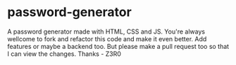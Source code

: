 # password-generator
A password generator made with HTML, CSS and JS. You're always wellcome to fork and refactor this code and make it even better. 
Add features or maybe a backend too.
But please make a pull request too so that I can view the changes. 
Thanks - Z3R0
